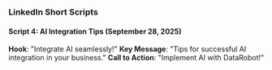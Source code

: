### LinkedIn Short Scripts

#### Script 4: AI Integration Tips (September 28, 2025)
**Hook**: "Integrate AI seamlessly!"
**Key Message**: "Tips for successful AI integration in your business."
**Call to Action**: "Implement AI with DataRobot!"
